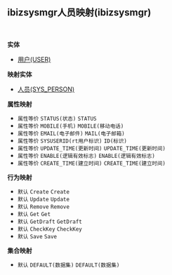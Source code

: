 ## ibizsysmgr人员映射(ibizsysmgr) <!-- {docsify-ignore-all} -->



<br>

<p class="panel-title"><b>实体</b></p>

* [用户(USER)](module/crm/USER)

<p class="panel-title"><b>映射实体</b></p>

* [人员(SYS_PERSON)](module/runtime/SYS_PERSON)


<p class="panel-title"><b>属性映射</b></p>

* `属性等价`
`STATUS(状态)` <i class="fa fa-angle-double-right"/></i> `STATUS`
* `属性等价`
`MOBILE(手机)` <i class="fa fa-angle-double-right"/></i> `MOBILE(移动电话)`
* `属性等价`
`EMAIL(电子邮件)` <i class="fa fa-angle-double-right"/></i> `MAIL(电子邮箱)`
* `属性等价`
`SYSUSERID(rt用户标识)` <i class="fa fa-angle-double-right"/></i> `ID(标识)`
* `属性等价`
`UPDATE_TIME(更新时间)` <i class="fa fa-angle-double-right"/></i> `UPDATE_TIME(更新时间)`
* `属性等价`
`ENABLE(逻辑有效标志)` <i class="fa fa-angle-double-right"/></i> `ENABLE(逻辑有效标志)`
* `属性等价`
`CREATE_TIME(建立时间)` <i class="fa fa-angle-double-right"/></i> `CREATE_TIME(建立时间)`

<p class="panel-title"><b>行为映射</b></p>

* `默认`
`Create` <i class="fa fa-angle-double-right"/></i> `Create`
* `默认`
`Update` <i class="fa fa-angle-double-right"/></i> `Update`
* `默认`
`Remove` <i class="fa fa-angle-double-right"/></i> `Remove`
* `默认`
`Get` <i class="fa fa-angle-double-right"/></i> `Get`
* `默认`
`GetDraft` <i class="fa fa-angle-double-right"/></i> `GetDraft`
* `默认`
`CheckKey` <i class="fa fa-angle-double-right"/></i> `CheckKey`
* `默认`
`Save` <i class="fa fa-angle-double-right"/></i> `Save`

<p class="panel-title"><b>集合映射</b></p>

* `默认`
`DEFAULT(数据集)` <i class="fa fa-angle-double-right"/></i> `DEFAULT(数据集)` 
